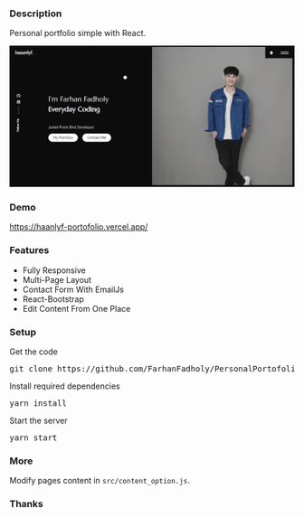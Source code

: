 ### Description

Personal portfolio simple with React. 

![home](src/assets/images/porto.png)

### Demo
https://haanlyf-portofolio.vercel.app/

### Features

- Fully Responsive
- Multi-Page Layout
- Contact Form With EmailJs
- React-Bootstrap
- Edit Content From One Place

### Setup

Get the code

<pre>git clone https://github.com/FarhanFadholy/PersonalPortofolio.git</pre>
 
Install required dependencies

<pre>yarn install</pre>


Start the server

<pre>yarn start</pre>

### More

Modify pages content in  `src/content_option.js`.

### Thanks
